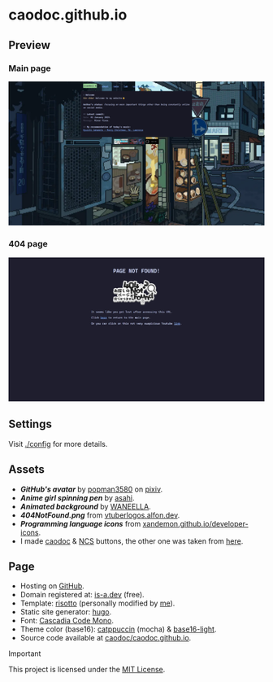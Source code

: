 # caodoc.github.io

## Preview
### Main page
![](./themes/chloe/static/assets/preview.png)
### 404 page
![](./themes/chloe/static/assets/404.jpeg)

## Settings
Visit [./config](https://caodoc.github.io/config) for more details.

## Assets
+ ***GitHub's avatar*** by [popman3580](https://www.pixiv.net/en/users/4403712) on [pixiv](https://pixiv.net).
+ ***Anime girl spinning pen*** by [asahi](https://imgur.com/asahi-wKjtZg3).
+ ***Animated background*** by [WANEELLA](https://waneella.tumblr.com/).
+ ***404NotFound.png*** from [vtuberlogos.alfon.dev](https://vtuberlogos.alfon.dev/).
+ ***Programming language icons*** from [xandemon.github.io/developer-icons](https://xandemon.github.io/developer-icons/).
+ I made [caodoc](/assets/caodoc-webring.png) & [NCS](/assets/ncs.gif) buttons, the other one was taken from [here](https://cyber.dabamos.de/88x31/).

## Page
+ Hosting on [GitHub](https://pages.github.com).
+ Domain registered at: [is-a.dev](https://is-a.dev) (free).
+ Template: [risotto](https://github.com/joeroe/risotto) (personally modified by [me](https://github.com/caodoc)).
+ Static site generator: [hugo](https://gohugo.io).
+ Font: [Cascadia Code Mono](https://github.com/microsoft/cascadia-code).
+ Theme color (base16):
[catppuccin](https://github.com/catppuccin/catppuccin) (mocha)
& [base16-light](/css/palettes/base16-light.css).
+ Source code available at [caodoc/caodoc.github.io](https://github.com/caodoc/caodoc.github.io).

> [!IMPORTANT]
> This project is licensed under the [MIT License](./LICENSE.txt).